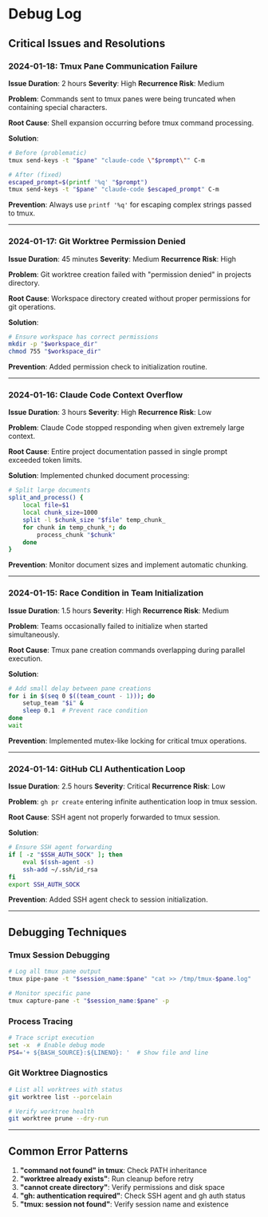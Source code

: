 # Debug Log

## Critical Issues and Resolutions

### 2024-01-18: Tmux Pane Communication Failure

**Issue Duration**: 2 hours
**Severity**: High
**Recurrence Risk**: Medium

**Problem**:
Commands sent to tmux panes were being truncated when containing special characters.

**Root Cause**:
Shell expansion occurring before tmux command processing.

**Solution**:
```bash
# Before (problematic)
tmux send-keys -t "$pane" "claude-code \"$prompt\"" C-m

# After (fixed)
escaped_prompt=$(printf '%q' "$prompt")
tmux send-keys -t "$pane" "claude-code $escaped_prompt" C-m
```

**Prevention**:
Always use `printf '%q'` for escaping complex strings passed to tmux.

---

### 2024-01-17: Git Worktree Permission Denied

**Issue Duration**: 45 minutes
**Severity**: Medium
**Recurrence Risk**: High

**Problem**:
Git worktree creation failed with "permission denied" in projects directory.

**Root Cause**:
Workspace directory created without proper permissions for git operations.

**Solution**:
```bash
# Ensure workspace has correct permissions
mkdir -p "$workspace_dir"
chmod 755 "$workspace_dir"
```

**Prevention**:
Added permission check to initialization routine.

---

### 2024-01-16: Claude Code Context Overflow

**Issue Duration**: 3 hours
**Severity**: High
**Recurrence Risk**: Low

**Problem**:
Claude Code stopped responding when given extremely large context.

**Root Cause**:
Entire project documentation passed in single prompt exceeded token limits.

**Solution**:
Implemented chunked document processing:
```bash
# Split large documents
split_and_process() {
    local file=$1
    local chunk_size=1000
    split -l $chunk_size "$file" temp_chunk_
    for chunk in temp_chunk_*; do
        process_chunk "$chunk"
    done
}
```

**Prevention**:
Monitor document sizes and implement automatic chunking.

---

### 2024-01-15: Race Condition in Team Initialization

**Issue Duration**: 1.5 hours
**Severity**: High
**Recurrence Risk**: Medium

**Problem**:
Teams occasionally failed to initialize when started simultaneously.

**Root Cause**:
Tmux pane creation commands overlapping during parallel execution.

**Solution**:
```bash
# Add small delay between pane creations
for i in $(seq 0 $((team_count - 1))); do
    setup_team "$i" &
    sleep 0.1  # Prevent race condition
done
wait
```

**Prevention**:
Implemented mutex-like locking for critical tmux operations.

---

### 2024-01-14: GitHub CLI Authentication Loop

**Issue Duration**: 2.5 hours
**Severity**: Critical
**Recurrence Risk**: Low

**Problem**:
`gh pr create` entering infinite authentication loop in tmux session.

**Root Cause**:
SSH agent not properly forwarded to tmux session.

**Solution**:
```bash
# Ensure SSH agent forwarding
if [ -z "$SSH_AUTH_SOCK" ]; then
    eval $(ssh-agent -s)
    ssh-add ~/.ssh/id_rsa
fi
export SSH_AUTH_SOCK
```

**Prevention**:
Added SSH agent check to session initialization.

---

## Debugging Techniques

### Tmux Session Debugging
```bash
# Log all tmux pane output
tmux pipe-pane -t "$session_name:$pane" "cat >> /tmp/tmux-$pane.log"

# Monitor specific pane
tmux capture-pane -t "$session_name:$pane" -p
```

### Process Tracing
```bash
# Trace script execution
set -x  # Enable debug mode
PS4='+ ${BASH_SOURCE}:${LINENO}: '  # Show file and line
```

### Git Worktree Diagnostics
```bash
# List all worktrees with status
git worktree list --porcelain

# Verify worktree health
git worktree prune --dry-run
```

---

## Common Error Patterns

1. **"command not found" in tmux**: Check PATH inheritance
2. **"worktree already exists"**: Run cleanup before retry
3. **"cannot create directory"**: Verify permissions and disk space
4. **"gh: authentication required"**: Check SSH agent and gh auth status
5. **"tmux: session not found"**: Verify session name and existence